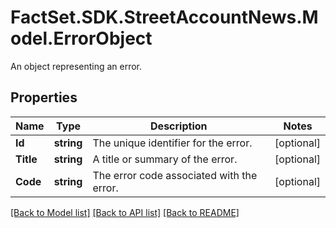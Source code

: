 # FactSet.SDK.StreetAccountNews.Model.ErrorObject
An object representing an error.

## Properties

Name | Type | Description | Notes
------------ | ------------- | ------------- | -------------
**Id** | **string** | The unique identifier for the error. | [optional] 
**Title** | **string** | A title or summary of the error. | [optional] 
**Code** | **string** | The error code associated with the error. | [optional] 

[[Back to Model list]](../README.md#documentation-for-models) [[Back to API list]](../README.md#documentation-for-api-endpoints) [[Back to README]](../README.md)

